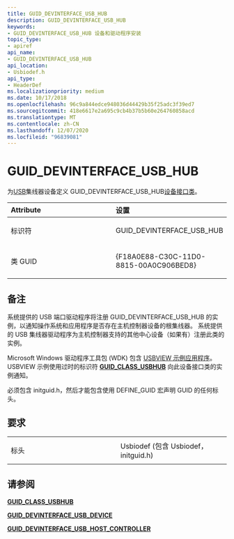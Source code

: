 ```yaml
---
title: GUID_DEVINTERFACE_USB_HUB
description: GUID_DEVINTERFACE_USB_HUB
keywords:
- GUID_DEVINTERFACE_USB_HUB 设备和驱动程序安装
topic_type:
- apiref
api_name:
- GUID_DEVINTERFACE_USB_HUB
api_location:
- Usbiodef.h
api_type:
- HeaderDef
ms.localizationpriority: medium
ms.date: 10/17/2018
ms.openlocfilehash: 96c9a844edce948036d44429b35f25adc3f39ed7
ms.sourcegitcommit: 418e6617e2a695c9cb4b37b5b60e264760858acd
ms.translationtype: MT
ms.contentlocale: zh-CN
ms.lasthandoff: 12/07/2020
ms.locfileid: "96839081"
---
```

# <a name="guid_devinterface_usb_hub"></a>GUID_DEVINTERFACE_USB_HUB


为[USB](../index.yml)集线器设备定义 GUID_DEVINTERFACE_USB_HUB[设备接口类](./overview-of-device-interface-classes.md)。

<table>
<colgroup>
<col width="50%" />
<col width="50%" />
</colgroup>
<thead>
<tr class="header">
<th align="left">Attribute</th>
<th align="left">设置</th>
</tr>
</thead>
<tbody>
<tr class="odd">
<td align="left"><p>标识符</p></td>
<td align="left"><p>GUID_DEVINTERFACE_USB_HUB</p></td>
</tr>
<tr class="even">
<td align="left"><p>类 GUID</p></td>
<td align="left"><p>{F18A0E88-C30C-11D0-8815-00A0C906BED8}</p></td>
</tr>
</tbody>
</table>

 

<a name="remarks"></a>备注
-------

系统提供的 USB 端口驱动程序将注册 GUID_DEVINTERFACE_USB_HUB 的实例，以通知操作系统和应用程序是否存在主机控制器设备的根集线器。 系统提供的 USB 集线器驱动程序为主机控制器支持的其他中心设备（如果有）注册此类的实例。

Microsoft Windows 驱动程序工具包 (WDK) 包含 [USBVIEW 示例应用程序](/samples/browse/)。 USBVIEW 示例使用过时的标识符 [**GUID_CLASS_USBHUB**](guid-class-usbhub.md) 向此设备接口类的实例通知。

必须包含 initguid.h，然后才能包含使用 DEFINE_GUID 宏声明 GUID 的任何标头。

<a name="requirements"></a>要求
------------

<table>
<colgroup>
<col width="50%" />
<col width="50%" />
</colgroup>
<tbody>
<tr class="odd">
<td align="left"><p>标头</p></td>
<td align="left">Usbiodef (包含 Usbiodef，initguid.h) </td>
</tr>
</tbody>
</table>

## <a name="see-also"></a>请参阅


[**GUID_CLASS_USBHUB**](guid-class-usbhub.md)

[**GUID_DEVINTERFACE_USB_DEVICE**](guid-devinterface-usb-device.md)

[**GUID_DEVINTERFACE_USB_HOST_CONTROLLER**](guid-devinterface-usb-host-controller.md)

